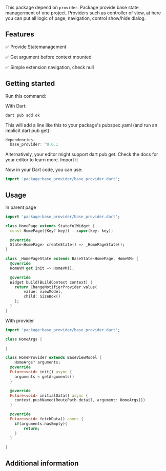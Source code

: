 <!--
This README describes the package. If you publish this package to pub.dev,
this README's contents appear on the landing page for your package.

For information about how to write a good package README, see the guide for
[writing package pages](https://dart.dev/guides/libraries/writing-package-pages).

For general information about developing packages, see the Dart guide for
[creating packages](https://dart.dev/guides/libraries/create-library-packages)
and the Flutter guide for
[developing packages and plugins](https://flutter.dev/developing-packages).
-->

This package depend on `provider`. Package provide base state managerment of one project. Providers such as controller of view, at here you can put all logic of page, navigation, control show/hide dialog.
## Features

✅ Provide Statemanagement

✅ Get argument before context mounted

✅ Simple extension navigation, check null

## Getting started

Run this command:

With Dart:
```bash
dart pub add ok
```

This will add a line like this to your package's pubspec.yaml (and run an implicit dart pub get):

```dart
dependencies:
  base_provider: ^0.0.1
```

Alternatively, your editor might support dart pub get. Check the docs for your editor to learn more.
Import it

Now in your Dart code, you can use:

```dart
import 'package:base_provider/base_provider.dart';
```

## Usage

In parent page

```dart
import 'package:base_provider/base_provider.dart';

class HomePage extends StatefulWidget {
  const HomePage({Key? key}) : super(key: key);

  @override
  State<HomePage> createState() => _HomePageState();
}

class _HomePageState extends BaseState<HomePage, HomeVM> {
  @override
  HomeVM get init => HomeVM();

  @override
  Widget build(BuildContext context) {
    return ChangeNotifierProvider.value(
        value: viewModel,
        child: SizeBox()
    );
  }
}
```
With provider
```dart
import 'package:base_provider/base_provider.dart';

class HomeArgs {

}

class HomeProvider extends BaseViewModel {
    HomeArgs? arguments;    
  @override
  Future<void> init() async {
    arguments = getArguments()
  }

  @override
  Future<void> initialData() async {
    context.pushNamed(RoutePath.detail, argument: HomeArgs())
  }

  @override
  Future<void> fetchData() async {
    if(arguments.hasEmpty){
        return;
    }
  }

}
```

## Additional information


